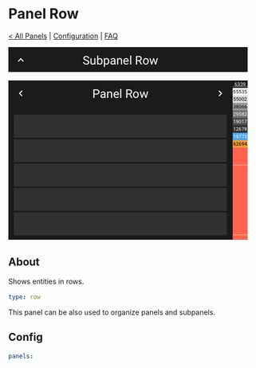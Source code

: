 # Panel Row

[< All Panels](README.md) | [Configuration](../Config.md) | [FAQ](../FAQ.md)

![Subpanel Row](../assets/subpanel_row.png)

![Panel Row](../assets/panel_row.png)

## About

Shows entities in rows.

```yaml
type: row
```

This panel can be also used to organize panels and subpanels.

## Config

```yaml
panels:

```

